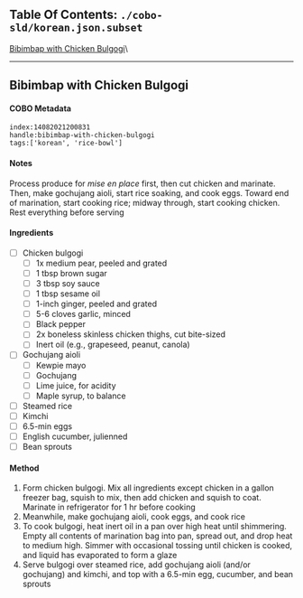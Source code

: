 ## Table Of Contents: ```./cobo-sld/korean.json.subset```

[Bibimbap with Chicken Bulgogi](#bibimbap-with-chicken-bulgogi)\


 ___ 
## Bibimbap with Chicken Bulgogi

#### COBO Metadata
```
index:14082021200831
handle:bibimbap-with-chicken-bulgogi
tags:['korean', 'rice-bowl']
```

#### Notes
Process produce for *mise en place* first, then cut chicken and marinate. Then, make gochujang aioli, start rice soaking, and cook eggs. Toward end of marination, start cooking rice; midway through, start cooking chicken. Rest everything before serving

#### Ingredients
 - [ ] Chicken bulgogi
   - [ ] 1x medium pear, peeled and grated
   - [ ] 1 tbsp brown sugar
   - [ ] 3 tbsp soy sauce
   - [ ] 1 tbsp sesame oil
   - [ ] 1-inch ginger, peeled and grated
   - [ ] 5-6 cloves garlic, minced
   - [ ] Black pepper
   - [ ] 2x boneless skinless chicken thighs, cut bite-sized
   - [ ] Inert oil (e.g., grapeseed, peanut, canola)
 - [ ] Gochujang aioli
   - [ ] Kewpie mayo
   - [ ] Gochujang
   - [ ] Lime juice, for acidity
   - [ ] Maple syrup, to balance
 - [ ] Steamed rice
 - [ ] Kimchi
 - [ ] 6.5-min eggs
 - [ ] English cucumber, julienned
 - [ ] Bean sprouts

#### Method
1. Form chicken bulgogi. Mix all ingredients except chicken in a gallon freezer bag, squish to mix, then add chicken and squish to coat. Marinate in refrigerator for 1 hr before cooking
2. Meanwhile, make gochujang aioli, cook eggs, and cook rice
3. To cook bulgogi, heat inert oil in a pan over high heat until shimmering. Empty all contents of marination bag into pan, spread out, and drop heat to medium high. Simmer with occasional tossing until chicken is cooked, and liquid has evaporated to form a glaze
4. Serve bulgogi over steamed rice, add gochujang aioli (and/or gochujang) and kimchi, and top with a 6.5-min egg, cucumber, and bean sprouts




